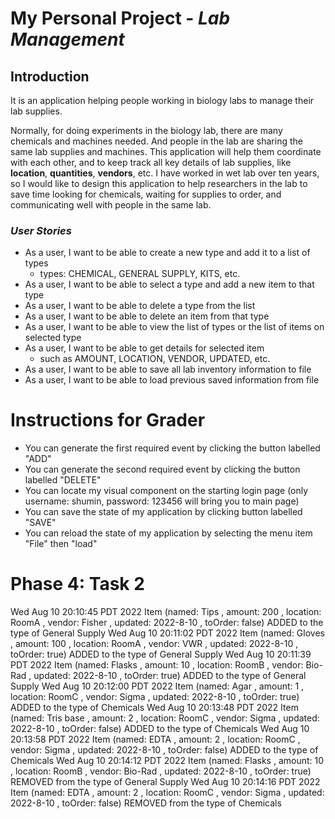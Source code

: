 
#  My Personal Project - ***Lab Management***

## Introduction

It is an application helping people working in biology labs to manage their lab supplies.

Normally, for doing experiments in the biology lab, there are many chemicals and machines needed. And people in the lab
are sharing the same lab supplies and machines. This application will help them coordinate with each other, and
to keep track all key details of lab supplies, like **location**, **quantities**, **vendors**, etc. I have worked 
in wet lab over ten years, so I would like to design this application to help researchers in the lab to save time 
looking for chemicals, waiting for supplies to order, and communicating well with people in the same lab.  

### *User Stories*
- As a user, I want to be able to create a new type and add it to a list of types 
  - types: CHEMICAL, GENERAL SUPPLY, KITS, etc.
- As a user, I want to be able to select a type and add a new item to that type
- As a user, I want to be able to delete a type from the list
- As a user, I want to be able to delete an item from that type
- As a user, I want to be able to view the list of types or the list of items on selected type
- As a user, I want to be able to get details for selected item
   - such as AMOUNT, LOCATION, VENDOR, UPDATED, etc.
- As a user, I want to be able to save all lab inventory information to file
- As a user, I want to be able to load previous saved information from file 

#  Instructions for Grader

- You can generate the first required event by clicking the button labelled "ADD"
- You can generate the second required event by clicking the button labelled "DELETE"
- You can locate my visual component on the starting login page 
  (only username: shumin, password: 123456 will bring you to main page)
- You can save the state of my application by clicking button labelled "SAVE"
- You can reload the state of my application by selecting the menu item "File" then "load"

# Phase 4: Task 2
Wed Aug 10 20:10:45 PDT 2022
Item (named: Tips , amount: 200 , location: RoomA , vendor: Fisher , updated: 2022-8-10 , toOrder: false) ADDED to the type of General Supply
Wed Aug 10 20:11:02 PDT 2022
Item (named: Gloves , amount: 100 , location: RoomA , vendor: VWR , updated: 2022-8-10 , toOrder: true) ADDED to the type of General Supply
Wed Aug 10 20:11:39 PDT 2022
Item (named: Flasks , amount: 10 , location: RoomB , vendor: Bio-Rad , updated: 2022-8-10 , toOrder: true) ADDED to the type of General Supply
Wed Aug 10 20:12:00 PDT 2022
Item (named: Agar , amount: 1 , location: RoomC , vendor: Sigma , updated: 2022-8-10 , toOrder: true) ADDED to the type of Chemicals
Wed Aug 10 20:13:48 PDT 2022
Item (named: Tris base , amount: 2 , location: RoomC , vendor: Sigma , updated: 2022-8-10 , toOrder: false) ADDED to the type of Chemicals
Wed Aug 10 20:13:58 PDT 2022
Item (named: EDTA , amount: 2 , location: RoomC , vendor: Sigma , updated: 2022-8-10 , toOrder: false) ADDED to the type of Chemicals
Wed Aug 10 20:14:12 PDT 2022
Item (named: Flasks , amount: 10 , location: RoomB , vendor: Bio-Rad , updated: 2022-8-10 , toOrder: true) REMOVED from the type of General Supply
Wed Aug 10 20:14:16 PDT 2022
Item (named: EDTA , amount: 2 , location: RoomC , vendor: Sigma , updated: 2022-8-10 , toOrder: false) REMOVED from the type of Chemicals


    





